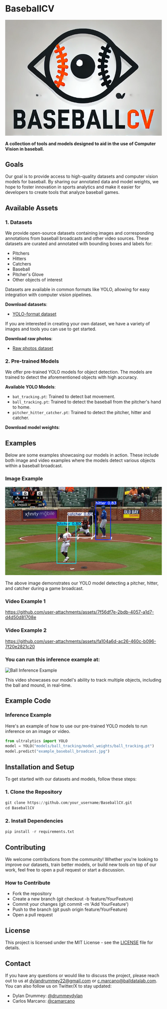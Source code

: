 # BaseballCV
![BaseballCV Logo](assets/baseballcvlogo.png)

 **A collection of tools and models designed to aid in the use of Computer Vision in baseball.**

## Goals

Our goal is to provide access to high-quality datasets and computer vision models for baseball. By sharing our annotated data and model weights, we hope to foster innovation in sports analytics and make it easier for developers to create tools that analyze baseball games.

## Available Assets

### 1. Datasets
We provide open-source datasets containing images and corresponding annotations from baseball broadcasts and other video sources. These datasets are curated and annotated with bounding boxes and labels for:

- Pitchers
- Hitters
- Catchers
- Baseball
- Pitcher's Glove
- Other objects of interest

Datasets are available in common formats like YOLO, allowing for easy integration with computer vision pipelines. 

**Download datasets**:

- [YOLO-format dataset](datasets/yolo)

If you are interested in creating your own dataset, we have a variety of images and tools you can use to get started.

**Download raw photos**:

- [Raw photos dataset](datasets/raw_photos)

### 2. Pre-trained Models
We offer pre-trained YOLO models for object detection. The models are trained to detect the aforementioned objects with high accuracy.

**Available YOLO Models**:

- `bat_tracking.pt`: Trained to detect bat movement.
- `ball_tracking.pt`: Trained to detect the baseball from the pitcher's hand to home.
- `pitcher_hitter_catcher.pt`: Trained to detect the pitcher, hitter and catcher.

**Download model weights**:


## Examples

Below are some examples showcasing our models in action. These include both image and video examples where the models detect various objects within a baseball broadcast.

### Image Example

![Example Detection](assets/phc_example_prediction.jpg)

The above image demonstrates our YOLO model detecting a pitcher, hitter, and catcher during a game broadcast.

### Video Example 1
https://github.com/user-attachments/assets/7f56df7e-2bdb-4057-a1d7-d4d50d81708e

### Video Example 2
https://github.com/user-attachments/assets/fa104a6d-ac26-460c-b096-7f20e2821c20

### You can run this inference example at:

![Ball Inference Example](notebooks/ball_inference_YOLOv9.ipynb)


This video showcases our model's ability to track multiple objects, including the ball and mound, in real-time.

## Example Code

### Inference Example

Here's an example of how to use our pre-trained YOLO models to run inference on an image or video.

```python
from ultralytics import YOLO
model = YOLO("models/ball_tracking/model_weights/ball_tracking.pt")
model.predict("example_baseball_broadcast.jpg")
```


## Installation and Setup

To get started with our datasets and models, follow these steps:

### 1. Clone the Repository

```python
git clone https://github.com/your_username/BaseballCV.git
cd BaseballCV
```

### 2. Install Dependencies

```python
pip install -r requirements.txt
```

## Contributing

We welcome contributions from the community! Whether you're looking to improve our datasets, train better models, or build new tools on top of our work, feel free to open a pull request or start a discussion.

### How to Contribute

 - Fork the repository
 - Create a new branch (git checkout -b feature/YourFeature)
 - Commit your changes (git commit -m 'Add YourFeature')
 - Push to the branch (git push origin feature/YourFeature)
 - Open a pull request

## License

This project is licensed under the MIT License - see the [LICENSE](LICENSE) file for details.

## Contact

If you have any questions or would like to discuss the project, please reach out to us at dylandrummey22@gmail.com or c.marcano@balldatalab.com. You can also follow us on Twitter/X to stay updated:

- Dylan Drummey: [@drummeydylan](https://x.com/DrummeyDylan)
- Carlos Marcano: [@camarcano](https://x.com/camarcano)

